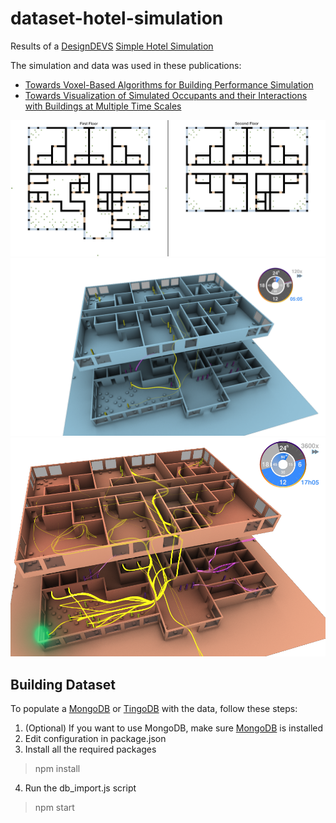 dataset-hotel-simulation
=================================

Results of a [DesignDEVS](http://www.autodeskresearch.com/projects/designdevs) [Simple Hotel Simulation](https://git.autodesk.com/research-ee/designDEVS-hotel-simulation)

The simulation and data was used in these publications:

- [Towards Voxel-Based Algorithms for Building Performance Simulation](http://www.autodeskresearch.com/publications/voxelbasedbps)
- [Towards Visualization of Simulated Occupants and their Interactions with Buildings at Multiple Time Scales](http://www.autodeskresearch.com/publications/multitimescales)

![Floorplan](./public/img/floorplan.png)
![Screenshot1](./public/img/120x-Speedlines---Long-2-18-frame_66.png)
![Screenshot2](./public/img/3600x-Speedlines---Long-time_12_03-frame_291_v3.png)

## Building Dataset
To populate a [MongoDB](http://www.mongodb.org/) or [TingoDB](http://www.tingodb.com/) with the data, follow these steps:

1. (Optional) If you want to use MongoDB, make sure [MongoDB](http://www.mongodb.org/) is installed
2. Edit configuration in package.json
3. Install all the required packages
> npm install
4. Run the db_import.js script
> npm start